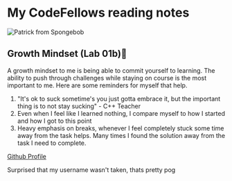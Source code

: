 # My CodeFellows reading notes

![Patrick from Spongebob](https://i.kym-cdn.com/entries/icons/original/000/009/803/spongebob-squarepants-patrick-spongebob-patrick-star-background-225039.jpg)

## Growth Mindset (Lab 01b):muscle:

A growth mindset to me is being able to commit yourself to learning. The ability to push through challenges while staying on course is the most important to me.
Here are some reminders for myself that help.

  1. "It's ok to suck sometime's you just gotta embrace it, but the important thing is to not stay sucking" - C++ Teacher
  2.  Even when I feel like I learned nothing, I compare myself to how I started and how I got to this point
  3.  Heavy emphasis on breaks, whenever I feel completely stuck some time away from the task helps.  Many times I found the solution away from the task I need to complete.

[Github Profile](https://github.com/HighMid)

Surprised that my username wasn't taken, thats pretty pog
